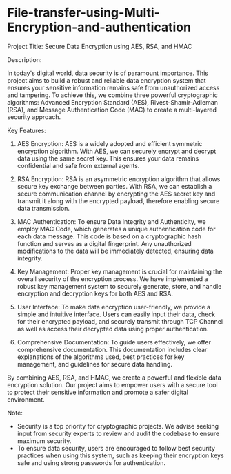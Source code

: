 # File-transfer-using-Multi-Encryption-and-authentication

Project Title: Secure Data Encryption using AES, RSA, and HMAC

Description:

In today's digital world, data security is of paramount importance. This project aims to build a robust and reliable data encryption system that ensures your sensitive information remains safe from unauthorized access and tampering. To achieve this, we combine three powerful cryptographic algorithms: Advanced Encryption Standard (AES), Rivest-Shamir-Adleman (RSA), and Message Authentication Code (MAC) to create a multi-layered security approach.

Key Features:

1. AES Encryption: AES is a widely adopted and efficient symmetric encryption algorithm. With AES, we can securely encrypt and decrypt data using the same secret key. This ensures your data remains confidential and safe from external agents.

2. RSA Encryption: RSA is an asymmetric encryption algorithm that allows secure key exchange between parties. With RSA, we can establish a secure communication channel by encrypting the AES secret key and transmit it along with the encrypted payload, therefore enabling secure data transmission.

3. MAC Authentication: To ensure Data Integrity and Authenticity, we employ MAC Code, which generates a unique authentication code for each data message. This code is based on a cryptographic hash function and serves as a digital fingerprint. Any unauthorized modifications to the data will be immediately detected, ensuring data integrity.

4. Key Management: Proper key management is crucial for maintaining the overall security of the encryption process. We have implemented a robust key management system to securely generate, store, and handle encryption and decryption keys for both AES and RSA.

5. User Interface: To make data encryption user-friendly, we provide a simple and intuitive interface. Users can easily input their data, check for their encrypted payload, and securely transmit through TCP Channel as well as access their decrypted data using proper authentication.

6. Comprehensive Documentation: To guide users effectively, we offer comprehensive documentation. This documentation includes clear explanations of the algorithms used, best practices for key management, and guidelines for secure data handling.

By combining AES, RSA, and HMAC, we create a powerful and flexible data encryption solution. Our project aims to empower users with a secure tool to protect their sensitive information and promote a safer digital environment.

Note:

- Security is a top priority for cryptographic projects. We advise seeking input from security experts to review and audit the codebase to ensure maximum security.
- To ensure data security, users are encouraged to follow best security practices when using this system, such as keeping their encryption keys safe and using strong passwords for authentication.
